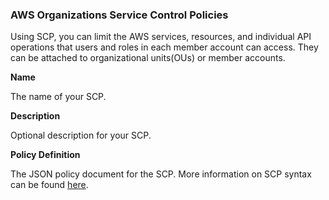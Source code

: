### AWS Organizations Service Control Policies

Using SCP, you can limit the AWS services, resources, and individual API operations that users and roles in each member account can access. They can be attached to organizational units(OUs) or member accounts.

**Name**

The name of your SCP.

**Description**

Optional description for your SCP.

**Policy Definition**

The JSON policy document for the SCP. More information on SCP syntax can be found [here](https://docs.aws.amazon.com/organizations/latest/userguide/orgs_manage_policies_scps_syntax.html).
